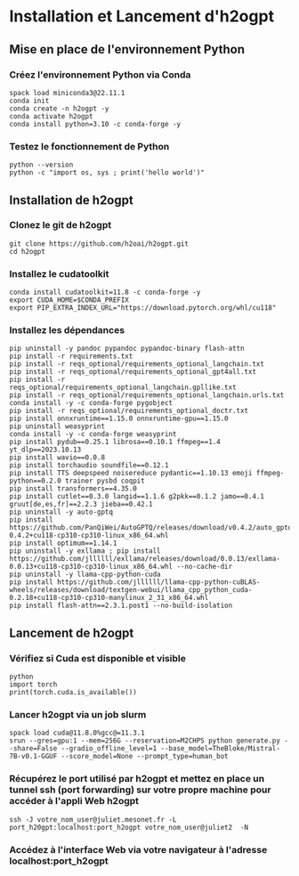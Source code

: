 # Installation et Lancement d'h2ogpt

## Mise en place de l'environnement Python 

### Créez l'environnement Python via Conda

    spack load miniconda3@22.11.1
    conda init
    conda create -n h2ogpt -y
    conda activate h2ogpt
    conda install python=3.10 -c conda-forge -y

### Testez le fonctionnement de Python 

    python --version
    python -c "import os, sys ; print('hello world')"

## Installation de h2ogpt
    
### Clonez le git de h2ogpt

    git clone https://github.com/h2oai/h2ogpt.git
    cd h2ogpt

### Installez le cudatoolkit

    conda install cudatoolkit=11.8 -c conda-forge -y
    export CUDA_HOME=$CONDA_PREFIX 
    export PIP_EXTRA_INDEX_URL="https://download.pytorch.org/whl/cu118"
    
    
### Installez les dépendances
    pip uninstall -y pandoc pypandoc pypandoc-binary flash-attn
    pip install -r requirements.txt
    pip install -r reqs_optional/requirements_optional_langchain.txt
    pip install -r reqs_optional/requirements_optional_gpt4all.txt
    pip install -r reqs_optional/requirements_optional_langchain.gpllike.txt
    pip install -r reqs_optional/requirements_optional_langchain.urls.txt
    conda install -y -c conda-forge pygobject
    pip install -r reqs_optional/requirements_optional_doctr.txt
    pip install onnxruntime==1.15.0 onnxruntime-gpu==1.15.0
    pip uninstall weasyprint
    conda install -y -c conda-forge weasyprint
    pip install pydub==0.25.1 librosa==0.10.1 ffmpeg==1.4 yt_dlp==2023.10.13
    pip install wavio==0.0.8
    pip install torchaudio soundfile==0.12.1
    pip install TTS deepspeed noisereduce pydantic==1.10.13 emoji ffmpeg-python==0.2.0 trainer pysbd coqpit
    pip install transformers==4.35.0
    pip install cutlet==0.3.0 langid==1.1.6 g2pkk==0.1.2 jamo==0.4.1 gruut[de,es,fr]==2.2.3 jieba==0.42.1
    pip uninstall -y auto-gptq
    pip install https://github.com/PanQiWei/AutoGPTQ/releases/download/v0.4.2/auto_gptq-0.4.2+cu118-cp310-cp310-linux_x86_64.whl
    pip install optimum==1.14.1
    pip uninstall -y exllama ; pip install https://github.com/jllllll/exllama/releases/download/0.0.13/exllama-0.0.13+cu118-cp310-cp310-linux_x86_64.whl --no-cache-dir
    pip uninstall -y llama-cpp-python-cuda
    pip install https://github.com/jllllll/llama-cpp-python-cuBLAS-wheels/releases/download/textgen-webui/llama_cpp_python_cuda-0.2.18+cu118-cp310-cp310-manylinux_2_31_x86_64.whl
    pip install flash-attn==2.3.1.post1 --no-build-isolation

## Lancement de h2ogpt

### Vérifiez si Cuda est disponible et visible 
    python
    import torch
    print(torch.cuda.is_available())

### Lancer h2ogpt via un job slurm
    spack load cuda@11.8.0%gcc@=11.3.1
    srun --gres=gpu:1 --mem=256G --reservation=M2CHPS python generate.py --share=False --gradio_offline_level=1 --base_model=TheBloke/Mistral-7B-v0.1-GGUF --score_model=None --prompt_type=human_bot

### Récupérez le port utilisé par h2ogpt et mettez en place un tunnel ssh (port forwarding) sur votre propre machine pour accéder à l'appli Web h2ogpt

    ssh -J votre_nom_user@juliet.mesonet.fr -L port_h20gpt:localhost:port_h2ogpt votre_nom_user@juliet2  -N

### Accédez à l'interface Web via votre navigateur à l'adresse localhost:port_h2ogpt